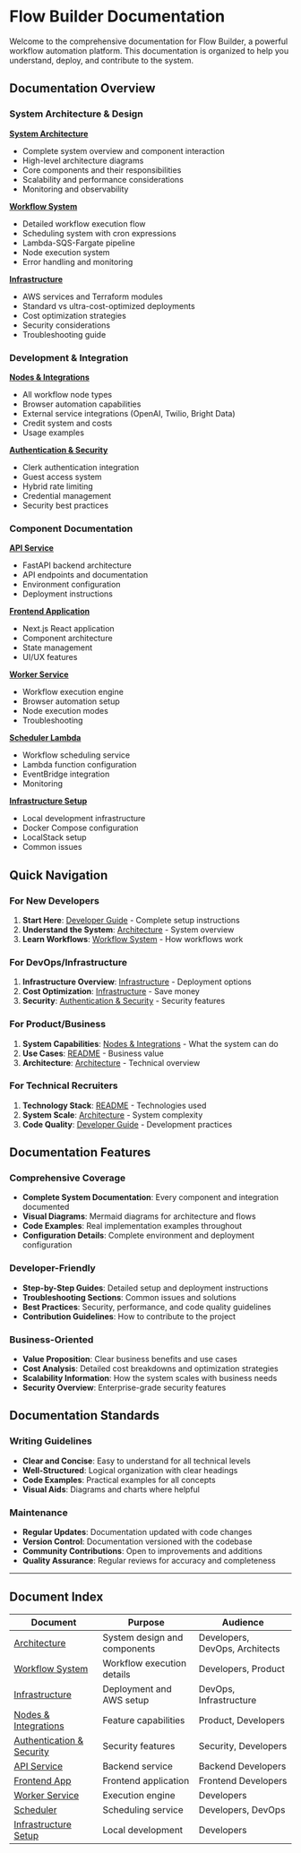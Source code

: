 # Flow Builder Documentation

Welcome to the comprehensive documentation for Flow Builder, a powerful workflow automation platform. This documentation is organized to help you understand, deploy, and contribute to the system.

## Documentation Overview

### System Architecture & Design

**[System Architecture](ARCHITECTURE.md)**
- Complete system overview and component interaction
- High-level architecture diagrams
- Core components and their responsibilities
- Scalability and performance considerations
- Monitoring and observability

**[Workflow System](WORKFLOW_SYSTEM.md)**
- Detailed workflow execution flow
- Scheduling system with cron expressions
- Lambda-SQS-Fargate pipeline
- Node execution system
- Error handling and monitoring

**[Infrastructure](INFRASTRUCTURE.md)**
- AWS services and Terraform modules
- Standard vs ultra-cost-optimized deployments
- Cost optimization strategies
- Security considerations
- Troubleshooting guide

### Development & Integration

**[Nodes & Integrations](NODES_AND_INTEGRATIONS.md)**
- All workflow node types
- Browser automation capabilities
- External service integrations (OpenAI, Twilio, Bright Data)
- Credit system and costs
- Usage examples

**[Authentication & Security](AUTHENTICATION_SECURITY.md)**
- Clerk authentication integration
- Guest access system
- Hybrid rate limiting
- Credential management
- Security best practices

### Component Documentation

**[API Service](../api/README.md)**
- FastAPI backend architecture
- API endpoints and documentation
- Environment configuration
- Deployment instructions

**[Frontend Application](../frontend/README.md)**
- Next.js React application
- Component architecture
- State management
- UI/UX features

**[Worker Service](../worker/README.md)**
- Workflow execution engine
- Browser automation setup
- Node execution modes
- Troubleshooting

**[Scheduler Lambda](../scheduler_lambda/README.md)**
- Workflow scheduling service
- Lambda function configuration
- EventBridge integration
- Monitoring

**[Infrastructure Setup](../infra/README.md)**
- Local development infrastructure
- Docker Compose configuration
- LocalStack setup
- Common issues

## Quick Navigation

### For New Developers
1. **Start Here**: [Developer Guide](DEVELOPER_GUIDE.md) - Complete setup instructions
2. **Understand the System**: [Architecture](ARCHITECTURE.md) - System overview
3. **Learn Workflows**: [Workflow System](WORKFLOW_SYSTEM.md) - How workflows work

### For DevOps/Infrastructure
1. **Infrastructure Overview**: [Infrastructure](INFRASTRUCTURE.md) - Deployment options
2. **Cost Optimization**: [Infrastructure](INFRASTRUCTURE.md#cost-optimization-strategies) - Save money
3. **Security**: [Authentication & Security](AUTHENTICATION_SECURITY.md) - Security features

### For Product/Business
1. **System Capabilities**: [Nodes & Integrations](NODES_AND_INTEGRATIONS.md) - What the system can do
2. **Use Cases**: [README](../README.md#use-cases--value-proposition) - Business value
3. **Architecture**: [Architecture](ARCHITECTURE.md) - Technical overview

### For Technical Recruiters
1. **Technology Stack**: [README](../README.md#technology-stack) - Technologies used
2. **System Scale**: [Architecture](ARCHITECTURE.md) - System complexity
3. **Code Quality**: [Developer Guide](DEVELOPER_GUIDE.md#code-quality) - Development practices

## Documentation Features

### Comprehensive Coverage
- **Complete System Documentation**: Every component and integration documented
- **Visual Diagrams**: Mermaid diagrams for architecture and flows
- **Code Examples**: Real implementation examples throughout
- **Configuration Details**: Complete environment and deployment configuration

### Developer-Friendly
- **Step-by-Step Guides**: Detailed setup and deployment instructions
- **Troubleshooting Sections**: Common issues and solutions
- **Best Practices**: Security, performance, and code quality guidelines
- **Contribution Guidelines**: How to contribute to the project

### Business-Oriented
- **Value Proposition**: Clear business benefits and use cases
- **Cost Analysis**: Detailed cost breakdowns and optimization strategies
- **Scalability Information**: How the system scales with business needs
- **Security Overview**: Enterprise-grade security features

## Documentation Standards

### Writing Guidelines
- **Clear and Concise**: Easy to understand for all technical levels
- **Well-Structured**: Logical organization with clear headings
- **Code Examples**: Practical examples for all concepts
- **Visual Aids**: Diagrams and charts where helpful

### Maintenance
- **Regular Updates**: Documentation updated with code changes
- **Version Control**: Documentation versioned with the codebase
- **Community Contributions**: Open to improvements and additions
- **Quality Assurance**: Regular reviews for accuracy and completeness

---

## Document Index

| Document | Purpose | Audience |
|----------|---------|----------|
| [Architecture](ARCHITECTURE.md) | System design and components | Developers, DevOps, Architects |
| [Workflow System](WORKFLOW_SYSTEM.md) | Workflow execution details | Developers, Product |
| [Infrastructure](INFRASTRUCTURE.md) | Deployment and AWS setup | DevOps, Infrastructure |
| [Nodes & Integrations](NODES_AND_INTEGRATIONS.md) | Feature capabilities | Product, Developers |
| [Authentication & Security](AUTHENTICATION_SECURITY.md) | Security features | Security, Developers |
| [API Service](../api/README.md) | Backend service | Backend Developers |
| [Frontend App](../frontend/README.md) | Frontend application | Frontend Developers |
| [Worker Service](../worker/README.md) | Execution engine | Developers |
| [Scheduler](../scheduler_lambda/README.md) | Scheduling service | Developers, DevOps |
| [Infrastructure Setup](../infra/README.md) | Local development | Developers |

